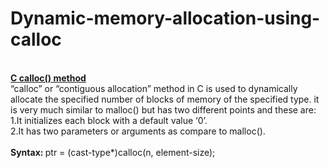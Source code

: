 # Dynamic-memory-allocation-using-calloc
<br>
<b><ins>C calloc() method</b></ins><br>
“calloc” or “contiguous allocation” method in C is used to dynamically allocate the specified number of blocks of memory of the specified type. it is very much similar to malloc() but has two different points and these are:<br>
1.It initializes each block with a default value ‘0’.<br>
2.It has two parameters or arguments as compare to malloc().<br>
<br>
<b>Syntax: </b>
ptr = (cast-type*)calloc(n, element-size);<br>
<br>














